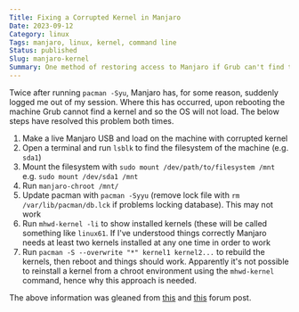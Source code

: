 ```yaml
---
Title: Fixing a Corrupted Kernel in Manjaro
Date: 2023-09-12
Category: linux
Tags: manjaro, linux, kernel, command line
Status: published
Slug: manjaro-kernel
Summary: One method of restoring access to Manjaro if Grub can't find the kernel.
---
```


Twice after running `pacman -Syu`, Manjaro has, for some reason, suddenly logged me out of my session.  Where this has occurred, upon rebooting the machine Grub cannot find a kernel and so the OS will not load.  The below steps have resolved this problem both times.

1. Make a live Manjaro USB and load on the machine with corrupted kernel
1. Open a terminal and run `lsblk` to find the filesystem of the machine (e.g. `sda1`)
1. Mount the filesystem with `sudo mount /dev/path/to/filesystem /mnt` e.g. `sudo mount /dev/sda1 /mnt`
1. Run `manjaro-chroot /mnt/`
1. Update pacman with `pacman -Syyu` (remove lock file with `rm /var/lib/pacman/db.lck` if problems locking database).  This may not work
1. Run `mhwd-kernel -li` to show installed kernels (these will be called something like `linux61`. If I've understood things correctly Manjaro needs at least two kernels installed at any one time in order to work
1. Run `pacman -S --overwrite "*" kernel1 kernel2...` to rebuild the kernels, then reboot and things should work.  Apparently it's not possible to reinstall a kernel from a chroot environment using the `mhwd-kernel` command, hence why this approach is needed.

The above information was gleaned from [this](https://forum.manjaro.org/t/grub-cant-find-kernel-and-i-cant-manage-to-show-it-to-it-error-file-boot-vmlinuz-5-10-x86-64-not-found/128280) and [this](https://forum.manjaro.org/t/cannot-install-kernel/103154) forum post.
